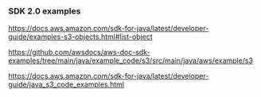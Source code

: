 ### SDK 2.0 examples

https://docs.aws.amazon.com/sdk-for-java/latest/developer-guide/examples-s3-objects.html#list-object

https://github.com/awsdocs/aws-doc-sdk-examples/tree/main/java/example_code/s3/src/main/java/aws/example/s3

https://docs.aws.amazon.com/sdk-for-java/latest/developer-guide/java_s3_code_examples.html